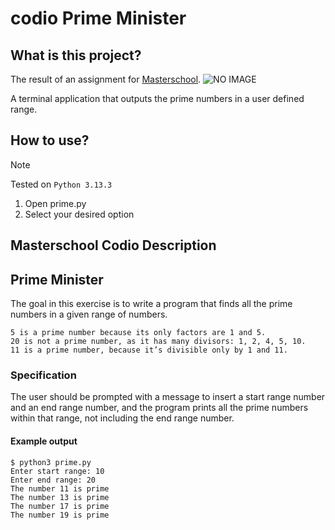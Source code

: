 # codio Prime Minister

## What is this project?

The result of an assignment for [Masterschool](https://learn.masterschool.com/). ![NO IMAGE](https://img.shields.io/badge/Prime%20Minister-100-4574E0)

A terminal application that outputs the prime numbers in a user defined range.

## How to use?

> [!NOTE]
> Tested on `Python 3.13.3`

1. Open prime.py
2. Select your desired option

## Masterschool Codio Description

## Prime Minister

The goal in this exercise is to write a program that finds all the prime numbers in a given range of numbers.

```
5 is a prime number because its only factors are 1 and 5.
20 is not a prime number, as it has many divisors: 1, 2, 4, 5, 10.
11 is a prime number, because it’s divisible only by 1 and 11.
```

### Specification

The user should be prompted with a message to insert a start range number and an end range number, and the program prints all the prime numbers within that range, not including the end range number.

#### Example output
```
$ python3 prime.py
Enter start range: 10
Enter end range: 20
The number 11 is prime
The number 13 is prime
The number 17 is prime
The number 19 is prime
```